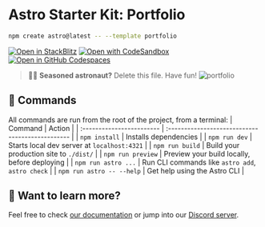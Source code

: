 # Astro Starter Kit: Portfolio

```sh
npm create astro@latest -- --template portfolio
```
[![Open in StackBlitz](https://developer.stackblitz.com/img/open_in_stackblitz.svg)](https://stackblitz.com/github/withastro/astro/tree/latest/examples/portfolio)
[![Open with CodeSandbox](https://assets.codesandbox.io/github/button-edit-lime.svg)](https://codesandbox.io/p/sandbox/github/withastro/astro/tree/latest/examples/portfolio)
[![Open in GitHub Codespaces](https://github.com/codespaces/badge.svg)](https://codespaces.new/withastro/astro?devcontainer_path=.devcontainer/portfolio/devcontainer.json)
> 🧑‍🚀 **Seasoned astronaut?** Delete this file. Have fun!
![portfolio](https://github.com/julienParfait/new/blob/079d789555e5c45aa8c7e810bc6ec5dcf6f3f250/portfolio.png)

## 🧞 Commands
All commands are run from the root of the project, from a terminal:
| Command                   | Action                                           |
| :------------------------ | :----------------------------------------------- |
| `npm install`             | Installs dependencies                            |
| `npm run dev`             | Starts local dev server at `localhost:4321`      |
| `npm run build`           | Build your production site to `./dist/`          |
| `npm run preview`         | Preview your build locally, before deploying     |
| `npm run astro ...`       | Run CLI commands like `astro add`, `astro check` |
| `npm run astro -- --help` | Get help using the Astro CLI                     |
## 👀 Want to learn more?

Feel free to check [our documentation](https://docs.astro.build) or jump into our [Discord server](https://astro.build/chat).
